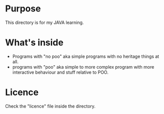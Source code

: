 # Purpose
This directory is for my JAVA learning.
# What's inside
- Programs with "no poo" aka simple programs with no heritage things at all.
- programs with "poo" aka simple to more complex program with more interactive behaviour and stuff relative to POO.
# Licence
Check the "licence" file inside the directory.
